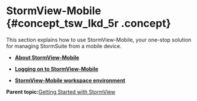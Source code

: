 # StormView-Mobile {#concept_tsw_lkd_5r .concept}

This section explains how to use StormView-Mobile, your one-stop solution for managing StormSuite from a mobile device.

-   **[About StormView-Mobile](../stormview_gettingstarted/stormview-gettingstarted_mobileview_overview.html)**  

-   **[Logging on to StormView-Mobile](../stormview_gettingstarted/stormview_gettingstarted_mobileview_logging-on.html)**  

-   **[StormView-Mobile workspace environment](../stormview_gettingstarted/stormview_gettingstarted_mobileview_workspace.html)**  


**Parent topic:**[Getting Started with StormView](../stormview_gettingstarted/stormview-gettingstarted_glue.html)


